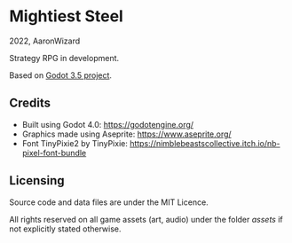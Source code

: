 # Mightiest Steel

2022, AaronWizard

Strategy RPG in development.

Based on [Godot 3.5 project](https://github.com/AaronWizard/LegendsOfMajesticSteel).

## Credits

- Built using Godot 4.0: <https://godotengine.org/>
- Graphics made using Aseprite: <https://www.aseprite.org/>
- Font TinyPixie2 by TinyPixie: <https://nimblebeastscollective.itch.io/nb-pixel-font-bundle>

## Licensing

Source code and data files are under the MIT Licence.

All rights reserved on all game assets (art, audio) under the folder *assets* if not explicitly stated otherwise.
